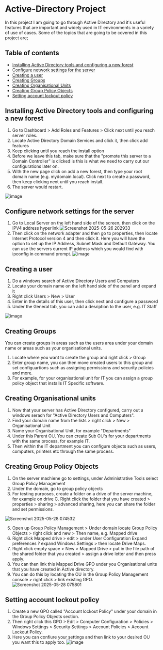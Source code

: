 # Active-Directory Project
In this project I am going to go through Active Directory and it's useful features that are important and widely used in IT environments in a variety of use of cases. Some of the topics that are going to be covered in this project are;
## Table of contents
- [Installing Active Directory tools and configuring a new forest](#installing-active-directory-tools-and-configuring-a-new-forest)
- [Configure network settings for the server](#configure-network-settings-for-the-serverw)
- [Creating a user](#creating-a-user)
- [Creating Groups](#creating-groups)
- [Creating Organisational Units](#creating-organisational-units)
- [Creating Group Policy Objects](#creating-group-policy-objects)
- [Setting account lockout policy](#setting-account-lockout-policy)

## Installing Active Directory tools and configuring a new forest
1. Go to Dashboard > Add Roles and Features > Click next until you reach server roles.
2. Locate Active Directory Domain Services and click it, then click add features
3. Keep clicking until you reach the install option
4. Before we leave this tab, make sure that the "promote this server to a Domain Controller" is clicked is this is what we need to carry out our configurations later on.
5. With the new page click on add a new forest, then type your root domain name (e.g. mydomain.local). Click next to create a password, then keep clicking next until you reach install.
6. The server would restart.
   
![image](https://github.com/user-attachments/assets/71c33666-c4eb-497a-84cf-39b13067c95d)
   
## Configure network settings for the server
1. Go to Local Server on the left hand side of the screen, then click on the IPV4 address hyperlink
![Screenshot 2025-05-26 202933](https://github.com/user-attachments/assets/4f9b7104-cdf9-4553-ac1a-ec7b6ce2ec32)
2. Then click on the network adapter and then go to properties, then locate Internet Protocol version 4 and then click it. Here you will have the option to set up the IP Address, Subnet Mask and Default Gateway. You can use the servers current IP address which you would find with ipconfig in command prompt.
![image](https://github.com/user-attachments/assets/3d72ec40-71da-4879-8b6d-f0d142b73b38)
## Creating a user
1. Do a windows search of Active Directory Users and Computers
2. Locate your domain name on the left hand side of the panel and expand it
3. Right click Users > New > User
4. Enter in the details of this user, then click next and configure a password
5. Under the General tab, you can add a desription to the user, e.g. IT Staff
   
![image](https://github.com/user-attachments/assets/735f609c-1e7d-40ed-bceb-872d77045b32)
## Creating Groups 
You can create groups in areas such as the users area under your domain name or areas such as your organisational units.
1. Locate where you want to create the group and right click > Group
2. Enter group name, you can then move created users to this group and set configuartions such as assigning permissions and security policies and more.
3. For example, for your organisational unit for IT you can assign a group policy object that installs IT Specific software.
## Creating Organisational units
1. Now that your server has Active Directory configured, carry out a windows serach for "Active Directory Users and Computers".
2. Find your domain name from the lists > right click > New > Organisational Unit
3. Name your Organisational Unit, for example "Departments"
4. Under this Parent OU, You can create Sub OU's for your departments with the same process, for example IT.
5. Then within the IT department you can configure objects such as users, computers, printers etc through the same process.
## Creating Group Policy Objects 
1. On the server machiene go to settings, under Administrative Tools select Group Policy Management
2. Under the domain, go to group policy objects 
3. For testing purposes, create a folder on a drive of the server machine, for example on drive C. Right click the folder that you have created > properties > sharing > advanced sharing, here you can share the folder and set permissions.
   
![Screenshot 2025-05-28 074532](https://github.com/user-attachments/assets/f1f6aa2e-9d71-4882-a36d-886cc498e913)

5. Open up Group Policy Management > Under domain locate Group Policy Objects > right click and new > Then name, e.g. Mapped drive
6. Right click Mapped drive > edit > under User Configuration Expand preferences ? expand Windows Settings > then locate Drive Maps.
7. Right click empty space > New > Mapped Drive > put in the file path of the shared folder that you created > assign a drive letter and then press apply.
8. You can then link this Mapped Drive GPO under you Organisational units that you have created in Active directory.
9. You can do this by locating the OU in the Group Policy Management console > right click > link existing GPO.
![Screenshot 2025-05-28 075801](https://github.com/user-attachments/assets/6b961d27-a1c6-49c2-99eb-d31ae8dc7253)
## Setting account lockout policy
1. Create a new GPO called "Account lockout Policy" under your domain in the Group Policy Objects section.
2. Then right click this GPO > Edit > Computer Configuration > Policies > Windows Settings > Security Settings > Account Policies > Account Lockout Policy.
3. Here you can confiure your settings and then link to your desired OU you want this to apply too.
![image](https://github.com/user-attachments/assets/65f1b9ff-0eb6-4456-bf3c-f7af0adc2408)











